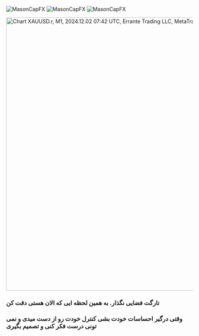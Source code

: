 ![MasonCapFX](https://www.tradingview.com/x/W17zjJ29/ "MasonCapFX")
![MasonCapFX](https://www.tradingview.com/x/cDoh5oYu/ "MasonCapFX")
![MasonCapFX](https://www.tradingview.com/x/XbSgSOlC/ "MasonCapFX")

<img src="https://charts.mql5.com/41/564/xauusd-r-m1-errante-trading-llc.png" loading="lazy" width="1564" height="739" alt="Chart XAUUSD.r, M1, 2024.12.02 07:42 UTC, Errante Trading LLC, MetaTrader 5, Demo" title="Chart XAUUSD.r, M1, 2024.12.02 07:42 UTC, Errante Trading LLC, MetaTrader 5, Demo">

### تارگت فضایی نگذار. به همین لحظه ایی که الان هستی دقت کن
### وقتی درگیر احساسات خودت بشی کنترل خودت رو از دست میدی و نمی تونی درست فکر کنی و تصمیم بگیری